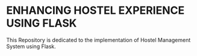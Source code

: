 # ENHANCING HOSTEL EXPERIENCE USING FLASK
This Repository is dedicated to the implementation of Hostel Management System using Flask.
